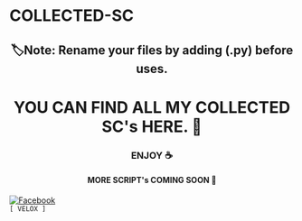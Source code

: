 # COLLECTED-SC



<h2 align="center"> 🏷️Note: Rename your files by adding (.py) before uses.





<h1 align="center"> YOU CAN FIND ALL MY COLLECTED SC's HERE. 🌟 </h1>

<h3 align="center"> ENJOY ☕ </h3>

<h4 align="center"> MORE SCRIPT's COMING SOON 💨</h4>


[![Facebook](https://img.shields.io/badge/Facebook-VELOX-blue?style=flat-square&logo=facebook)](https://www.facebook.com/V3L0X.ME)</br>
` [ VELOX ] `
